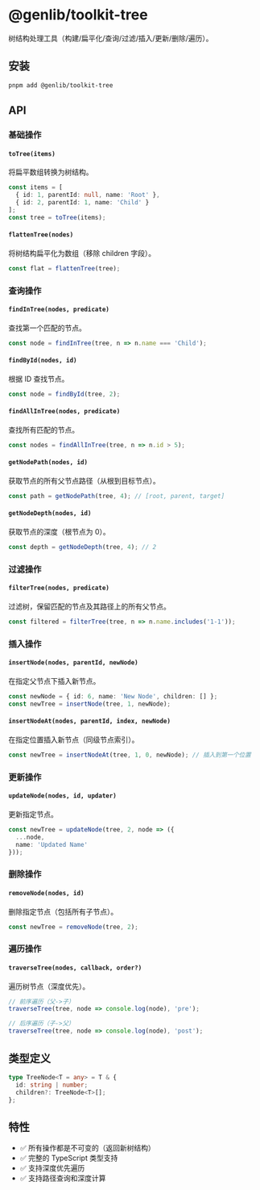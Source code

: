 # @genlib/toolkit-tree

树结构处理工具（构建/扁平化/查询/过滤/插入/更新/删除/遍历）。

## 安装
```bash
pnpm add @genlib/toolkit-tree
```

## API

### 基础操作

#### `toTree(items)`
将扁平数组转换为树结构。
```ts
const items = [
  { id: 1, parentId: null, name: 'Root' },
  { id: 2, parentId: 1, name: 'Child' }
];
const tree = toTree(items);
```

#### `flattenTree(nodes)`
将树结构扁平化为数组（移除 children 字段）。
```ts
const flat = flattenTree(tree);
```

### 查询操作

#### `findInTree(nodes, predicate)`
查找第一个匹配的节点。
```ts
const node = findInTree(tree, n => n.name === 'Child');
```

#### `findById(nodes, id)`
根据 ID 查找节点。
```ts
const node = findById(tree, 2);
```

#### `findAllInTree(nodes, predicate)`
查找所有匹配的节点。
```ts
const nodes = findAllInTree(tree, n => n.id > 5);
```

#### `getNodePath(nodes, id)`
获取节点的所有父节点路径（从根到目标节点）。
```ts
const path = getNodePath(tree, 4); // [root, parent, target]
```

#### `getNodeDepth(nodes, id)`
获取节点的深度（根节点为 0）。
```ts
const depth = getNodeDepth(tree, 4); // 2
```

### 过滤操作

#### `filterTree(nodes, predicate)`
过滤树，保留匹配的节点及其路径上的所有父节点。
```ts
const filtered = filterTree(tree, n => n.name.includes('1-1'));
```

### 插入操作

#### `insertNode(nodes, parentId, newNode)`
在指定父节点下插入新节点。
```ts
const newNode = { id: 6, name: 'New Node', children: [] };
const newTree = insertNode(tree, 1, newNode);
```

#### `insertNodeAt(nodes, parentId, index, newNode)`
在指定位置插入新节点（同级节点索引）。
```ts
const newTree = insertNodeAt(tree, 1, 0, newNode); // 插入到第一个位置
```

### 更新操作

#### `updateNode(nodes, id, updater)`
更新指定节点。
```ts
const newTree = updateNode(tree, 2, node => ({
  ...node,
  name: 'Updated Name'
}));
```

### 删除操作

#### `removeNode(nodes, id)`
删除指定节点（包括所有子节点）。
```ts
const newTree = removeNode(tree, 2);
```

### 遍历操作

#### `traverseTree(nodes, callback, order?)`
遍历树节点（深度优先）。
```ts
// 前序遍历（父->子）
traverseTree(tree, node => console.log(node), 'pre');

// 后序遍历（子->父）
traverseTree(tree, node => console.log(node), 'post');
```

## 类型定义

```ts
type TreeNode<T = any> = T & {
  id: string | number;
  children?: TreeNode<T>[];
};
```

## 特性

- ✅ 所有操作都是不可变的（返回新树结构）
- ✅ 完整的 TypeScript 类型支持
- ✅ 支持深度优先遍历
- ✅ 支持路径查询和深度计算
